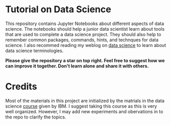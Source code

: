 # Tutorial on Data Science

This repository contains Jupyter Notebooks about different aspects of data science. 
The notebooks should help a junior data scientist learn about tools that are used to complete a data science project. 
They should also help to remember common packages, commands, hints, and technques for data science. 
I also recommed reading my weblog on  [data science](https://mohsen-mesgar.io/blog/datascience/) to learn about data science terminologies. 

**Please give the repository a star on top right. Feel free to suggest how we can improve it together. Don't learn alone and share it with others.**


# Credits
Most of the materials in this project are initialized by the matrials in the data science [course]() given by IBM. 
I suggest taking this course as this is very well organized. 
However, I may add new experiments and obervations in to the repo to clarify the topics. 




